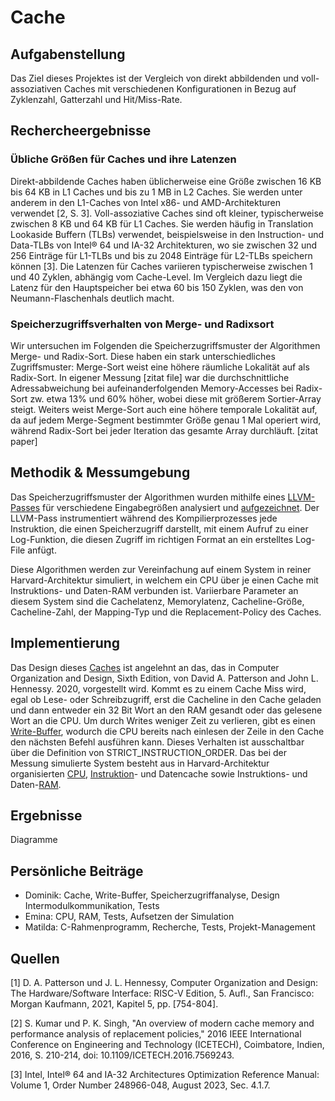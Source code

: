 # Cache

## Aufgabenstellung

Das Ziel dieses Projektes ist der Vergleich von direkt abbildenden und voll-assoziativen Caches mit verschiedenen Konfigurationen in Bezug auf Zyklenzahl, Gatterzahl und Hit/Miss-Rate. 

## Rechercheergebnisse
### Übliche Größen für Caches und ihre Latenzen
Direkt-abbildende Caches haben üblicherweise eine Größe zwischen 16 KB bis 64 KB in L1 Caches und bis zu 1 MB in L2 Caches. Sie werden unter anderem in den L1-Caches von Intel x86- und AMD-Architekturen verwendet [2, S. 3].
Voll-assoziative Caches sind oft kleiner, typischerweise zwischen 8 KB und 64 KB für L1 Caches. Sie werden häufig in Translation Lookaside Buffern (TLBs) verwendet, beispielsweise in den Instruction- und Data-TLBs von Intel® 64 und IA-32 Architekturen, wo sie zwischen 32 und 256 Einträge für L1-TLBs und bis zu 2048 Einträge für L2-TLBs speichern können [3].
Die Latenzen für Caches variieren typischerweise zwischen 1 und 40 Zyklen, abhängig vom Cache-Level. Im Vergleich dazu liegt die Latenz für den Hauptspeicher bei etwa 60 bis 150 Zyklen, was den von Neumann-Flaschenhals deutlich macht.

### Speicherzugriffsverhalten von Merge- und Radixsort
Wir untersuchen im Folgenden die Speicherzugriffsmuster der Algorithmen Merge- und Radix-Sort. Diese haben ein stark unterschiedliches Zugriffsmuster: Merge-Sort weist eine höhere räumliche Lokalität auf als Radix-Sort. In eigener Messung [zitat file] war die durchschnittliche Adressabweichung bei aufeinanderfolgenden Memory-Accesses bei Radix-Sort zw. etwa 13% und 60% höher, wobei diese mit größerem Sortier-Array steigt. Weiters weist Merge-Sort auch eine höhere temporale Lokalität auf, da auf jedem Merge-Segment bestimmter Größe genau 1 Mal operiert wird, während Radix-Sort bei jeder Iteration das gesamte Array durchläuft.   [zitat paper]


## Methodik & Messumgebung

Das Speicherzugriffsmuster der Algorithmen wurden mithilfe eines [LLVM-Passes](tools/MemoryAnalyser/MemoryAnalyser.cpp) für verschiedene Eingabegrößen analysiert und [aufgezeichnet](examples/merge_sort_10.csv). Der LLVM-Pass instrumentiert während des Kompilierprozesses jede Instruktion, die einen Speicherzugriff darstellt, mit einem Aufruf zu einer Log-Funktion, die diesen Zugriff im richtigen Format an ein erstelltes Log-File anfügt.

Diese Algorithmen werden zur Vereinfachung auf einem System in reiner Harvard-Architektur simuliert, in welchem ein CPU über je einen Cache mit Instruktions- und Daten-RAM verbunden ist. Variierbare Parameter an diesem System sind die Cachelatenz, Memorylatenz, Cacheline-Größe, Cacheline-Zahl, der Mapping-Typ und die Replacement-Policy des Caches.
## Implementierung

Das Design dieses [Caches](src/Simulation/Cache.h) ist angelehnt an das, das in Computer Organization and Design, Sixth Edition, von David A. Patterson and John L. Hennessy. 2020, vorgestellt wird. Kommt es zu einem Cache Miss wird, egal ob Lese- oder Schreibzugriff, erst die Cacheline in den Cache geladen und dann entweder ein 32 Bit Wort an den RAM gesandt oder das gelesene Wort an die CPU. Um durch Writes weniger Zeit zu verlieren, gibt es einen [Write-Buffer](src/Simulation/WriteBuffer.h), wodurch die CPU bereits nach einlesen der Zeile in den Cache den nächsten Befehl ausführen kann. Dieses Verhalten ist ausschaltbar über die Definition von STRICT_INSTRUCTION_ORDER. Das bei der Messung simulierte System besteht aus in Harvard-Architektur organisierten [CPU](src/Simulation/CPU.h), [Instruktion](src/Simulation/InstructionCache.h)- und Datencache sowie Instruktions- und Daten-[RAM](src/Simulation/RAM.h).

## Ergebnisse
Diagramme


## Persönliche Beiträge
- Dominik: Cache, Write-Buffer, Speicherzugriffanalyse, Design Intermodulkommunikation, Tests
- Emina: CPU, RAM, Tests, Aufsetzen der Simulation 
- Matilda: C-Rahmenprogramm, Recherche, Tests, Projekt-Management

## Quellen 
[1] D. A. Patterson und J. L. Hennessy, Computer Organization and Design: The Hardware/Software Interface: RISC-V Edition, 5. Aufl., San Francisco: Morgan Kaufmann, 2021, Kapitel 5, pp. [754-804].

[2] S. Kumar und P. K. Singh, "An overview of modern cache memory and performance analysis of replacement policies," 2016 IEEE International Conference on Engineering and Technology (ICETECH), Coimbatore, Indien, 2016, S. 210-214, doi: 10.1109/ICETECH.2016.7569243.

[3] Intel, Intel® 64 and IA-32 Architectures Optimization Reference Manual: Volume 1, Order Number 248966-048, August 2023, Sec. 4.1.7.